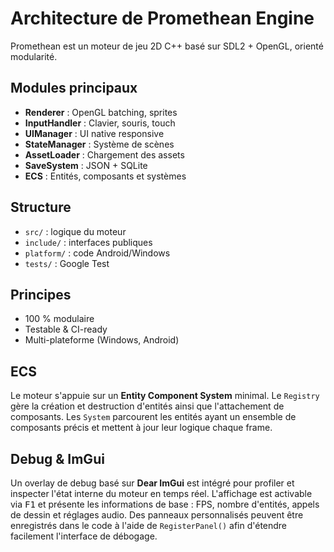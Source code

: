 # Architecture de Promethean Engine

Promethean est un moteur de jeu 2D C++ basé sur SDL2 + OpenGL, orienté modularité.

## Modules principaux

- **Renderer** : OpenGL batching, sprites
- **InputHandler** : Clavier, souris, touch
- **UIManager** : UI native responsive
- **StateManager** : Système de scènes
- **AssetLoader** : Chargement des assets
- **SaveSystem** : JSON + SQLite
- **ECS** : Entités, composants et systèmes

## Structure

- `src/` : logique du moteur
- `include/` : interfaces publiques
- `platform/` : code Android/Windows
- `tests/` : Google Test

## Principes

- 100 % modulaire
- Testable & CI-ready
- Multi-plateforme (Windows, Android)

## ECS

Le moteur s'appuie sur un **Entity Component System** minimal. Le `Registry`
gère la création et destruction d'entités ainsi que l'attachement de
composants. Les `System` parcourent les entités ayant un ensemble de
composants précis et mettent à jour leur logique chaque frame.

## Debug & ImGui

Un overlay de debug basé sur **Dear ImGui** est intégré pour profiler et
inspecter l'état interne du moteur en temps réel. L'affichage est activable
via <kbd>F1</kbd> et présente les informations de base&nbsp;: FPS, nombre
d'entités, appels de dessin et réglages audio. Des panneaux personnalisés
peuvent être enregistrés dans le code à l'aide de `RegisterPanel()` afin
d'étendre facilement l'interface de débogage.
